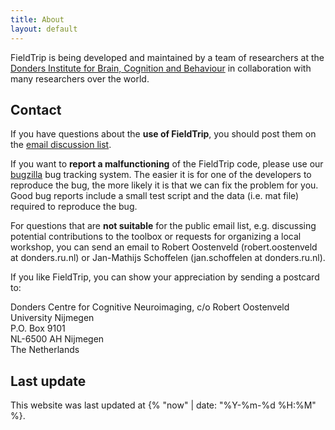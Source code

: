 ```yaml
---
title: About
layout: default
---
```


FieldTrip is being developed and maintained by a team of researchers at the [Donders Institute for Brain, Cognition and Behaviour](http://www.ru.nl/donders) in collaboration with many researchers over the world.

## Contact

If you have questions about the **use of FieldTrip**, you should post them on the [email discussion list](/discussion_list).

If you want to **report a malfunctioning** of the FieldTrip code, please use our [bugzilla](/bugzilla) bug tracking system. The easier it is for one of the developers to reproduce the bug, the more likely it is that we can fix the problem for you. Good bug reports include a small test script and the data (i.e. mat file) required to reproduce the bug.

For questions that are **not suitable** for the public email list, e.g. discussing potential contributions to the toolbox or requests for organizing a local workshop, you can send an email to Robert Oostenveld (robert.oostenveld at donders.ru.nl) or Jan-Mathijs Schoffelen (jan.schoffelen at donders.ru.nl).

If you like FieldTrip, you can show your appreciation by sending a postcard to:

Donders Centre for Cognitive Neuroimaging, c/o Robert Oostenveld  
University Nijmegen  
P.O. Box 9101  
NL-6500 AH Nijmegen  
The Netherlands  

## Last update

This website was last updated at {% "now" | date: "%Y-%m-%d %H:%M" %}.
